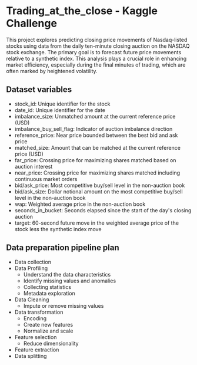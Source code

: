 # Trading_at_the_close - Kaggle Challenge

This project explores predicting closing price movements of Nasdaq-listed stocks using data from the daily ten-minute closing auction on the NASDAQ stock exchange. The primary goal is to forecast future price movements relative to a synthetic index. This analysis plays a crucial role in enhancing market efficiency, especially during the final minutes of trading, which are often marked by heightened volatility.

## Dataset variables

- stock_id: Unique identifier for the stock
- date_id: Unique identifier for the date
- imbalance_size: Unmatched amount at the current reference price (USD)
- imbalance_buy_sell_flag: Indicator of auction imbalance direction
- reference_price: Near price bounded between the best bid and ask price
- matched_size: Amount that can be matched at the current reference price (USD)
- far_price: Crossing price for maximizing shares matched based on auction interest
- near_price: Crossing price for maximizing shares matched including continuous market orders
- bid/ask_price: Most competitive buy/sell level in the non-auction book
- bid/ask_size: Dollar notional amount on the most competitive buy/sell level in the non-auction book
- wap: Weighted average price in the non-auction book
- seconds_in_bucket: Seconds elapsed since the start of the day's closing auction
- target: 60-second future move in the weighted average price of the stock less the synthetic index move

## Data preparation pipeline plan

- Data collection 
- Data Profiling 
  - Understand the data characteristics 
  - Identify missing values and anomalies 
  - Collecting statistics 
  - Metadata exploration 
- Data Cleaning 
  - Impute or remove missing values 
- Data transformation  
  - Encoding
  - Create new features 
  - Normalize and scale 
- Feature selection 
  - Reduce dimensionality 
- Feature extraction
- Data splitting 
